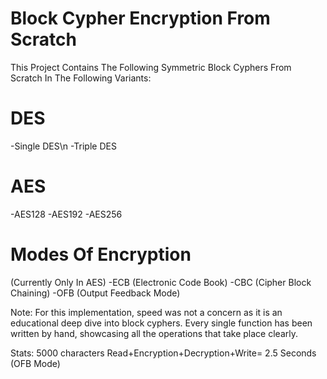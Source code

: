# Block Cypher Encryption From Scratch

This Project Contains The Following Symmetric Block Cyphers From Scratch In The Following Variants:

# DES
-Single DES\n
-Triple DES

# AES
-AES128
-AES192
-AES256

# Modes Of Encryption
(Currently Only In AES)
-ECB (Electronic Code Book)
-CBC (Cipher Block Chaining)
-OFB (Output Feedback Mode)

Note:
For this implementation, speed was not a concern as it is an educational deep dive into block cyphers.
Every single function has been written by hand, showcasing all the operations that take place clearly.

Stats:
5000 characters Read+Encryption+Decryption+Write= 2.5 Seconds (OFB Mode)
